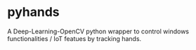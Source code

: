 # pyhands
A Deep-Learning-OpenCV python wrapper to control windows functionalities / IoT featues by tracking hands.
